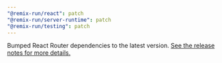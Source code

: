 ```yaml
---
"@remix-run/react": patch
"@remix-run/server-runtime": patch
"@remix-run/testing": patch
---
```


Bumped React Router dependencies to the latest version. [See the release notes for more details.](https://github.com/remix-run/react-router/releases/tag/react-router%406.10.0)

